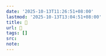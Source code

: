 ```yaml
---
date: '2025-10-13T11:26:51+08:00'
lastmod: '2025-10-13T13:04:51+08:00'
title: 󰓳
url: 󰓳
tags: []
src:
note:
---
```

